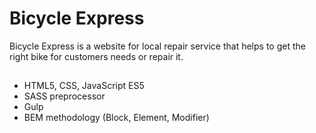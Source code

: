 # Bicycle Express

Bicycle Express is a website for local repair service that helps to get the right bike for customers needs or repair it.

##
* HTML5, CSS, JavaScript ES5
* SASS preprocessor
* Gulp
* BEM methodology (Block, Element, Modifier)
